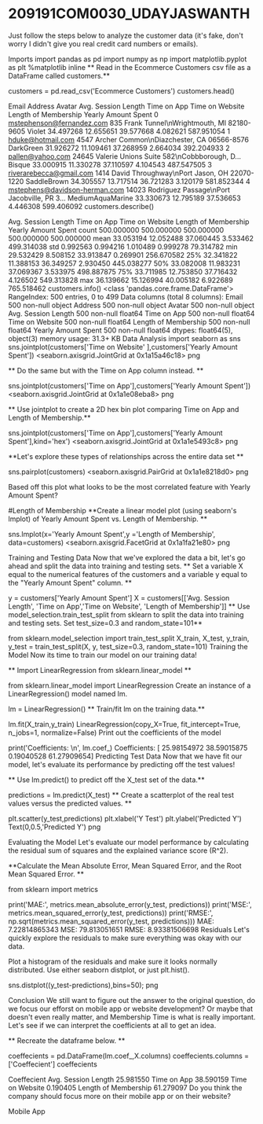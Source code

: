 # 209191COM0030_UDAYJASWANTH
Just follow the steps below to analyze the customer data (it's fake, don't worry I didn't give you real credit card numbers or emails).

Imports
import pandas as pd
import numpy as np
import matplotlib.pyplot as plt
%matplotlib inline
** Read in the Ecommerce Customers csv file as a DataFrame called customers.**

customers = pd.read_csv('Ecommerce Customers')
customers.head()
<style scoped> .dataframe tbody tr th:only-of-type { vertical-align: middle; }
.dataframe tbody tr th {
    vertical-align: top;
}

.dataframe thead th {
    text-align: right;
}
</style>
Email	Address	Avatar	Avg. Session Length	Time on App	Time on Website	Length of Membership	Yearly Amount Spent
0	mstephenson@fernandez.com	835 Frank Tunnel\nWrightmouth, MI 82180-9605	Violet	34.497268	12.655651	39.577668	4.082621	587.951054
1	hduke@hotmail.com	4547 Archer Common\nDiazchester, CA 06566-8576	DarkGreen	31.926272	11.109461	37.268959	2.664034	392.204933
2	pallen@yahoo.com	24645 Valerie Unions Suite 582\nCobbborough, D...	Bisque	33.000915	11.330278	37.110597	4.104543	487.547505
3	riverarebecca@gmail.com	1414 David Throughway\nPort Jason, OH 22070-1220	SaddleBrown	34.305557	13.717514	36.721283	3.120179	581.852344
4	mstephens@davidson-herman.com	14023 Rodriguez Passage\nPort Jacobville, PR 3...	MediumAquaMarine	33.330673	12.795189	37.536653	4.446308	599.406092
customers.describe()
<style scoped> .dataframe tbody tr th:only-of-type { vertical-align: middle; }
.dataframe tbody tr th {
    vertical-align: top;
}

.dataframe thead th {
    text-align: right;
}
</style>
Avg. Session Length	Time on App	Time on Website	Length of Membership	Yearly Amount Spent
count	500.000000	500.000000	500.000000	500.000000	500.000000
mean	33.053194	12.052488	37.060445	3.533462	499.314038
std	0.992563	0.994216	1.010489	0.999278	79.314782
min	29.532429	8.508152	33.913847	0.269901	256.670582
25%	32.341822	11.388153	36.349257	2.930450	445.038277
50%	33.082008	11.983231	37.069367	3.533975	498.887875
75%	33.711985	12.753850	37.716432	4.126502	549.313828
max	36.139662	15.126994	40.005182	6.922689	765.518462
customers.info()
<class 'pandas.core.frame.DataFrame'>
RangeIndex: 500 entries, 0 to 499
Data columns (total 8 columns):
Email                   500 non-null object
Address                 500 non-null object
Avatar                  500 non-null object
Avg. Session Length     500 non-null float64
Time on App             500 non-null float64
Time on Website         500 non-null float64
Length of Membership    500 non-null float64
Yearly Amount Spent     500 non-null float64
dtypes: float64(5), object(3)
memory usage: 31.3+ KB
Data Analysis
import seaborn as sns
sns.jointplot(customers['Time on Website' ],customers['Yearly Amount Spent'])
<seaborn.axisgrid.JointGrid at 0x1a15a46c18>
png

** Do the same but with the Time on App column instead. **

sns.jointplot(customers['Time on App'],customers['Yearly Amount Spent'])
<seaborn.axisgrid.JointGrid at 0x1a1e08eba8>
png

** Use jointplot to create a 2D hex bin plot comparing Time on App and Length of Membership.**

sns.jointplot(customers['Time on App'],customers['Yearly Amount Spent'],kind='hex')
<seaborn.axisgrid.JointGrid at 0x1a1e5493c8>
png

**Let's explore these types of relationships across the entire data set **

sns.pairplot(customers)
<seaborn.axisgrid.PairGrid at 0x1a1e8218d0>
png

Based off this plot what looks to be the most correlated feature with Yearly Amount Spent?

#Length of Membership
**Create a linear model plot (using seaborn's lmplot) of Yearly Amount Spent vs. Length of Membership. **

sns.lmplot(x='Yearly Amount Spent',y ='Length of Membership', data=customers)
<seaborn.axisgrid.FacetGrid at 0x1a1fa21e80>
png

Training and Testing Data
Now that we've explored the data a bit, let's go ahead and split the data into training and testing sets. ** Set a variable X equal to the numerical features of the customers and a variable y equal to the "Yearly Amount Spent" column. **

y = customers['Yearly Amount Spent']
X = customers[['Avg. Session Length', 'Time on App','Time on Website', 'Length of Membership']]
** Use model_selection.train_test_split from sklearn to split the data into training and testing sets. Set test_size=0.3 and random_state=101**

from sklearn.model_selection import train_test_split
X_train, X_test, y_train, y_test = train_test_split(X, y, test_size=0.3, random_state=101)
Training the Model
Now its time to train our model on our training data!

** Import LinearRegression from sklearn.linear_model **

from sklearn.linear_model import LinearRegression
Create an instance of a LinearRegression() model named lm.

lm = LinearRegression()
** Train/fit lm on the training data.**

lm.fit(X_train,y_train)
LinearRegression(copy_X=True, fit_intercept=True, n_jobs=1, normalize=False)
Print out the coefficients of the model

print('Coefficients: \n', lm.coef_)
Coefficients: 
 [ 25.98154972  38.59015875   0.19040528  61.27909654]
Predicting Test Data
Now that we have fit our model, let's evaluate its performance by predicting off the test values!

** Use lm.predict() to predict off the X_test set of the data.**

predictions = lm.predict(X_test)
** Create a scatterplot of the real test values versus the predicted values. **

plt.scatter(y_test,predictions)
plt.xlabel('Y Test')
plt.ylabel('Predicted Y')
Text(0,0.5,'Predicted Y')
png

Evaluating the Model
Let's evaluate our model performance by calculating the residual sum of squares and the explained variance score (R^2).

**Calculate the Mean Absolute Error, Mean Squared Error, and the Root Mean Squared Error. **

from sklearn import metrics

print('MAE:', metrics.mean_absolute_error(y_test, predictions))
print('MSE:', metrics.mean_squared_error(y_test, predictions))
print('RMSE:', np.sqrt(metrics.mean_squared_error(y_test, predictions)))
MAE: 7.22814865343
MSE: 79.813051651
RMSE: 8.93381506698
Residuals
Let's quickly explore the residuals to make sure everything was okay with our data.

Plot a histogram of the residuals and make sure it looks normally distributed. Use either seaborn distplot, or just plt.hist().

sns.distplot((y_test-predictions),bins=50);
png

Conclusion
We still want to figure out the answer to the original question, do we focus our efforst on mobile app or website development? Or maybe that doesn't even really matter, and Membership Time is what is really important. Let's see if we can interpret the coefficients at all to get an idea.

** Recreate the dataframe below. **

coeffecients = pd.DataFrame(lm.coef_,X.columns)
coeffecients.columns = ['Coeffecient']
coeffecients
<style scoped> .dataframe tbody tr th:only-of-type { vertical-align: middle; }
.dataframe tbody tr th {
    vertical-align: top;
}

.dataframe thead th {
    text-align: right;
}
</style>
Coeffecient
Avg. Session Length	25.981550
Time on App	38.590159
Time on Website	0.190405
Length of Membership	61.279097
Do you think the company should focus more on their mobile app or on their website?

Mobile App
